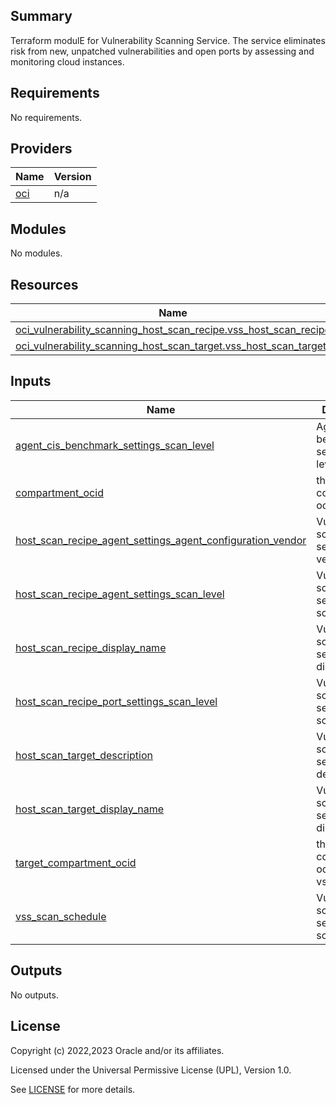 ## Summary
Terraform modulE for Vulnerability Scanning Service. The service
eliminates risk from new, unpatched vulnerabilities and open ports 
by assessing and monitoring cloud instances.

## Requirements

No requirements.

## Providers

| Name | Version |
|------|---------|
| <a name="provider_oci"></a> [oci](#provider\_oci) | n/a |

## Modules

No modules.

## Resources

| Name | Type |
|------|------|
| [oci_vulnerability_scanning_host_scan_recipe.vss_host_scan_recipe](https://registry.terraform.io/providers/oracle/oci/latest/docs/resources/vulnerability_scanning_host_scan_recipe) | resource |
| [oci_vulnerability_scanning_host_scan_target.vss_host_scan_target](https://registry.terraform.io/providers/oracle/oci/latest/docs/resources/vulnerability_scanning_host_scan_target) | resource |

## Inputs

| Name | Description | Type | Default | Required |
|------|-------------|------|---------|:--------:|
| <a name="input_agent_cis_benchmark_settings_scan_level"></a> [agent\_cis\_benchmark\_settings\_scan\_level](#input\_agent\_cis\_benchmark\_settings\_scan\_level) | Agent benchmarking settings scan level | `string` | n/a | yes |
| <a name="input_compartment_ocid"></a> [compartment\_ocid](#input\_compartment\_ocid) | the compartment ocid | `string` | n/a | yes |
| <a name="input_host_scan_recipe_agent_settings_agent_configuration_vendor"></a> [host\_scan\_recipe\_agent\_settings\_agent\_configuration\_vendor](#input\_host\_scan\_recipe\_agent\_settings\_agent\_configuration\_vendor) | Vulnerability scanning service agent vendor | `string` | `"OCI"` | no |
| <a name="input_host_scan_recipe_agent_settings_scan_level"></a> [host\_scan\_recipe\_agent\_settings\_scan\_level](#input\_host\_scan\_recipe\_agent\_settings\_scan\_level) | Vulnerability scanning service agent scan level | `string` | n/a | yes |
| <a name="input_host_scan_recipe_display_name"></a> [host\_scan\_recipe\_display\_name](#input\_host\_scan\_recipe\_display\_name) | Vulnerability scanning service display name | `string` | n/a | yes |
| <a name="input_host_scan_recipe_port_settings_scan_level"></a> [host\_scan\_recipe\_port\_settings\_scan\_level](#input\_host\_scan\_recipe\_port\_settings\_scan\_level) | Vulnerability scanning service port scan level | `string` | n/a | yes |
| <a name="input_host_scan_target_description"></a> [host\_scan\_target\_description](#input\_host\_scan\_target\_description) | Vulnerability scanning service target description | `string` | `"Vulnerability scanning service scan target"` | no |
| <a name="input_host_scan_target_display_name"></a> [host\_scan\_target\_display\_name](#input\_host\_scan\_target\_display\_name) | Vulnerability scanning service target display name | `string` | n/a | yes |
| <a name="input_target_compartment_ocid"></a> [target\_compartment\_ocid](#input\_target\_compartment\_ocid) | the compartment ocid of the vss target | `string` | n/a | yes |
| <a name="input_vss_scan_schedule"></a> [vss\_scan\_schedule](#input\_vss\_scan\_schedule) | Vulnerability scanning service scan schedule | `string` | n/a | yes |

## Outputs

No outputs.

## License

Copyright (c) 2022,2023 Oracle and/or its affiliates.

Licensed under the Universal Permissive License (UPL), Version 1.0.

See [LICENSE](../../LICENSE) for more details.